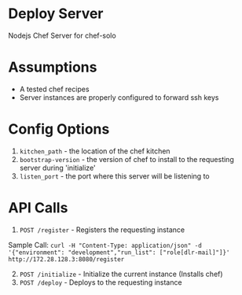 Deploy Server
=============

Nodejs Chef Server for chef-solo


Assumptions
====

- A tested chef recipes
- Server instances are properly configured to forward ssh keys


Config Options
====

1. `kitchen_path` - the location of the chef kitchen
2. `bootstrap-version` - the version of chef to install to the requesting server during 'initialize'
3. `listen_port` - the port where this server will be listening to

API Calls
====

1. `POST /register` -  Registers the requesting instance


Sample Call: `curl -H "Content-Type: application/json" -d '{"environment": "development","run_list": ["role[dlr-mail]"]}' http://172.28.128.3:8080/register`


2. `POST /initialize` - Initialize the current instance (Installs chef)
3. `POST /deploy` - Deploys to the requesting instance
